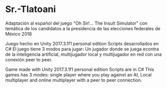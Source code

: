 # Sr.-Tlatoani
Adaptación al español del juego "Oh Sir!... The Insult Simulator" con temática de los candidatos a la presidencia de las elecciones federales de México 2018

Juego hecho en Unity 2017.3.1f1 personal edition
Scripts desarrollados en C#
El juego tiene 3 modos para jugar: Un jugador donde se juega econtra de la inteligencia artificial, multijugador local y multijugador en red con una conexión peer to peer.

Game made with Unity 2017.3.1f1 personal edition
Scripts are in C#
This games has 3 modes: single player where you play against an AI, Local multiplayer and online multiplayer with a peer to peer connection.
